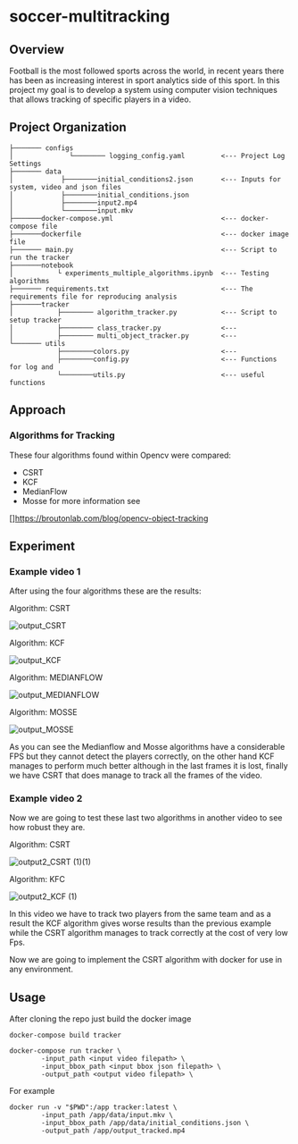 # soccer-multitracking

## Overview

Football is the most followed sports across the world, in recent years there has been as increasing interest in sport analytics side of this sport. In this project my goal is to develop a system using computer vision techniques that allows tracking of specific players in a video.

## Project Organization

```.
├─────── configs
│              └──────── logging_config.yaml         <--- Project Log Settings     
├─────── data
│            ├────────initial_conditions2.json       <--- Inputs for system, video and json files
│            ├────────initial_conditions.json
│            ├────────input2.mp4
│            └────────input.mkv
├───────docker-compose.yml                           <--- docker-compose file
├───────dockerfile                                   <--- docker image file
├─────── main.py                                     <--- Script to run the tracker 
├───────notebook
│           └ experiments_multiple_algorithms.ipynb  <--- Testing algorithms
├─────── requirements.txt                            <--- The requirements file for reproducing analysis
├───────tracker
│           ├──────── algorithm_tracker.py           <--- Script to setup tracker 
│           ├──────── class_tracker.py               <--- 
│           ├──────── multi_object_tracker.py        <---
└─────── utils
            ├────────colors.py                       <---
            ├────────config.py                       <--- Functions for log and 
            └────────utils.py                        <--- useful functions

```

## Approach
### Algorithms for Tracking

These four algorithms found within Opencv were compared:

- CSRT
- KCF
- MedianFlow
- Mosse
for more information see

[]https://broutonlab.com/blog/opencv-object-tracking

## Experiment

### Example video 1

After using the four algorithms these are the results:

Algorithm: CSRT

![output_CSRT](https://user-images.githubusercontent.com/33854300/171506937-0de43180-d5fb-4f52-8f9a-c03554ee20af.gif)

Algorithm: KCF

![output_KCF](https://user-images.githubusercontent.com/33854300/171512221-8b729864-2dd2-484a-ac56-a5ff69991958.gif)

Algorithm: MEDIANFLOW

![output_MEDIANFLOW](https://user-images.githubusercontent.com/33854300/171512288-8318ee3f-c065-4553-892b-f30efdab3930.gif)

Algorithm: MOSSE

![output_MOSSE](https://user-images.githubusercontent.com/33854300/171512327-473ac09a-d031-432b-ba5c-bbcad3b451d1.gif)

As you can see the Medianflow and Mosse algorithms have a
considerable FPS but they cannot detect the players correctly, on the other hand KCF manages to perform much better although in the last frames it is lost, finally we have CSRT that does manage to track all the frames of the video. 

### Example video 2


Now we are going to test these last two algorithms in another video to see how robust they are.

Algorithm: CSRT

![output2_CSRT (1)(1)](https://user-images.githubusercontent.com/33854300/171512376-eafe2c99-b093-404d-8cfa-2a7a8232543d.gif)

Algorithm: KFC

![output2_KCF (1)](https://user-images.githubusercontent.com/33854300/171512384-15dbafe2-6f4b-439d-8002-72fefea5501c.gif)

In this video we have to track two players from the same team and as a result the KCF algorithm gives worse results than the previous example while the CSRT algorithm manages to track correctly at the cost of very low Fps.

Now we are going to implement the CSRT algorithm with docker for use in any environment.

## Usage

After cloning the repo just build the docker image

```
docker-compose build tracker
```


```
docker-compose run tracker \
        -input_path <input video filepath> \
        -input_bbox_path <input bbox json filepath> \
        -output_path <output video filepath> \
```





For example 

```
docker run -v "$PWD":/app tracker:latest \
        -input_path /app/data/input.mkv \
        -input_bbox_path /app/data/initial_conditions.json \
        -output_path /app/output_tracked.mp4
```
